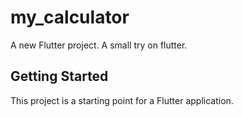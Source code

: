 # my_calculator

A new Flutter project.
A small try on flutter.
## Getting Started

This project is a starting point for a Flutter application.

